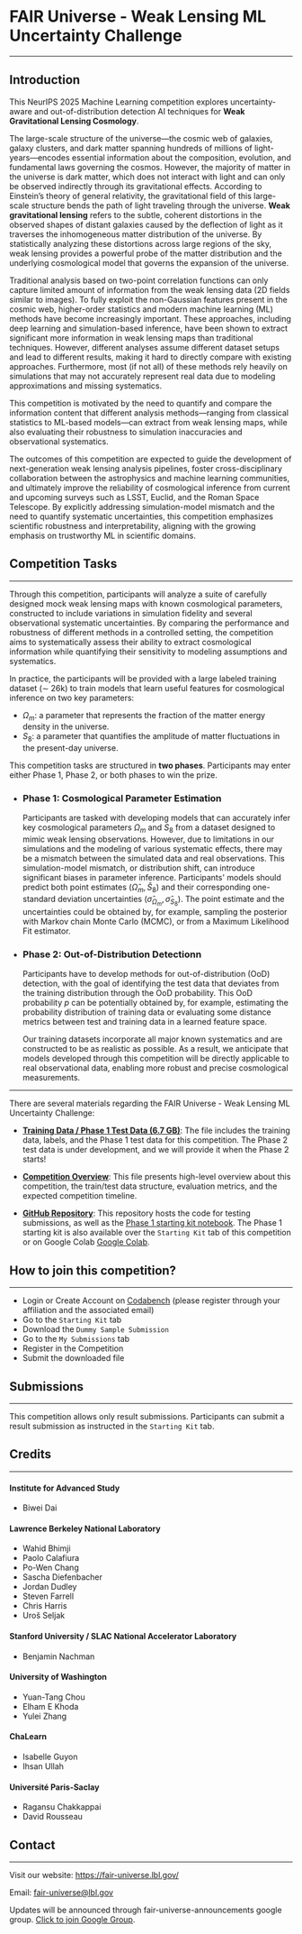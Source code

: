 # FAIR Universe - Weak Lensing ML Uncertainty Challenge
*** 
## Introduction

This NeurIPS 2025 Machine Learning competition explores uncertainty-aware and out-of-distribution detection AI techniques for **Weak Gravitational Lensing Cosmology**.

The large-scale structure of the universe—the cosmic web of galaxies, galaxy clusters, and dark matter spanning hundreds of millions of light-years—encodes essential information about the composition, evolution, and fundamental laws governing the cosmos. However, the majority of matter in the universe is dark matter, which does not interact with light and can only be observed indirectly through its gravitational effects. According to Einstein’s theory of general relativity, the gravitational field of this large-scale structure bends the path of light traveling through the universe. **Weak gravitational lensing** refers to the subtle, coherent distortions in the observed shapes of distant galaxies caused by the deflection of light as it traverses the inhomogeneous matter distribution of the universe. By statistically analyzing these distortions across large regions of the sky, weak lensing provides a powerful probe of the matter distribution and the underlying cosmological model that governs the expansion of the universe.

Traditional analysis based on two-point correlation functions can only capture limited amount of information from the weak lensing data (2D fields similar to images). To fully exploit the non-Gaussian features present in the cosmic web, higher-order statistics and modern machine learning (ML) methods have become increasingly important. These approaches, including deep learning and simulation-based inference, have been shown to extract significant more information in weak lensing maps than traditional techniques. However, different analyses assume different dataset setups and lead to different results, making it hard to directly compare with existing approaches. Furthermore, most (if not all) of these methods rely heavily on simulations that may not accurately represent real data due to modeling approximations and missing systematics. 


This competition is motivated by the need to quantify and compare the information content that different analysis methods—ranging from classical statistics to ML-based models—can extract from weak lensing maps, while also evaluating their robustness to simulation inaccuracies and observational systematics.



The outcomes of this competition are expected to guide the development of next-generation weak lensing analysis pipelines, foster cross-disciplinary collaboration between the astrophysics and machine learning communities, and ultimately improve the reliability of cosmological inference from current and upcoming surveys such as LSST, Euclid, and the Roman Space Telescope. By explicitly addressing simulation-model mismatch and the need to quantify systematic uncertainties, this competition emphasizes scientific robustness and interpretability, aligning with the growing emphasis on trustworthy ML in scientific domains.


## Competition Tasks
***
Through this competition, participants will analyze a suite of carefully designed mock weak lensing maps with known cosmological parameters, constructed to include variations in simulation fidelity and several observational systematic uncertainties. By comparing the performance and robustness of different methods in a controlled setting, the competition aims to systematically assess their ability to extract cosmological information while quantifying their sensitivity to modeling assumptions and systematics.

In practice, the participants will be provided with a large labeled training dataset ($\sim$ 26k) to train models that learn useful features for cosmological inference on two key parameters:
- $\Omega_m$: a parameter that represents the fraction of the matter energy density in the universe.
- $S_8$: a parameter that quantifies the amplitude of matter fluctuations in the present-day universe.

This competition tasks are structured in **two phases**. Participants may enter either Phase 1, Phase 2, or both phases to win the prize. 
- ### Phase 1: Cosmological Parameter Estimation
    Participants are tasked with developing models that can accurately infer key cosmological parameters $\Omega_m$ and $S_8$ from a dataset designed to mimic weak lensing observations. However, due to limitations in our simulations and the modeling of various systematic effects, there may be a mismatch between the simulated data and real observations. This simulation-model mismatch, or distribution shift, can introduce significant biases in parameter inference. 
    Participants' models should predict both point estimates $(\hat{\Omega}_m, \hat{S}_8)$ and their corresponding one-standard deviation uncertainties $(\hat{\sigma}_{\Omega_m}, \hat{\sigma}_{S_8})$. 
    The point estimate and the uncertainties could be obtained by, for example, sampling the posterior with Markov chain Monte Carlo (MCMC), or from a Maximum Likelihood Fit estimator. 

- ### Phase 2: Out-of-Distribution Detectionn
    Participants have to develop methods for out-of-distribution (OoD) detection, with the goal of identifying the test data that deviates from the training distribution through the OoD probability. 
    This OoD probability $p$ can be potentially obtained by, for example, estimating the probability distribution of training data or evaluating some distance metrics between test and training data in a learned feature space.

    Our training datasets incorporate all major known systematics and are constructed to be as realistic as possible. As a result, we anticipate that models developed through this competition will be directly applicable to real observational data, enabling more robust and precise cosmological measurements.

***
There are several materials regarding the FAIR Universe - Weak Lensing ML Uncertainty Challenge:

* [**<ins>Training Data / Phase 1 Test Data (6.7 GB)</ins>**](https://www.codabench.org/datasets/download/c99c803a-450a-4e51-b5dc-133686258428/): The file includes the training data, labels, and the Phase 1 test data for this competition. The Phase 2 test data is under development, and we will provide it when the Phase 2 starts!

* [**<ins>Competition Overview</ins>**](https://fair-universe.lbl.gov/tutorials/WL_Competition_Overview.pdf): This file presents high-level overview about this competition, the train/test data structure, evaluation metrics, and the expected competition timeline.

* [**<ins>GitHub Repository</ins>**](https://github.com/FAIR-Universe/Cosmology_Challenge/tree/master): This repository hosts the code for testing submissions, as well as the [<ins>Phase 1 starting kit notebook</ins>](https://github.com/FAIR-Universe/Cosmology_Challenge/blob/master/Phase_1_Startingkit_WL_PSAnalysis.ipynb). The Phase 1 starting kit is also available over the `Starting Kit` tab of this competition
or on Google Colab [<ins>Google Colab</ins>](https://colab.research.google.com/github/FAIR-Universe/Cosmology_Challenge/blob/master/Phase_1_Startingkit_WL_PSAnalysis.ipynb).


## How to join this competition?
***
- Login or Create Account on [<ins>Codabench</ins>](https://www.codabench.org/) (please register through your affiliation and the associated email)
- Go to the `Starting Kit` tab
- Download the `Dummy Sample Submission`
- Go to the `My Submissions` tab
- Register in the Competition
- Submit the downloaded file


## Submissions
***
This competition allows only result submissions. Participants can submit a result submission as instructed in the `Starting Kit` tab.


## Credits
***
#### Institute for Advanced Study
- Biwei Dai 

#### Lawrence Berkeley National Laboratory 
- Wahid Bhimji
- Paolo Calafiura
- Po-Wen Chang
- Sascha Diefenbacher
- Jordan Dudley
- Steven Farrell
- Chris Harris
- Uroš Seljak

#### Stanford University / SLAC National Accelerator Laboratory
- Benjamin Nachman

#### University of Washington
- Yuan-Tang Chou
- Elham E Khoda
- Yulei Zhang

#### ChaLearn
- Isabelle Guyon
- Ihsan Ullah

#### Université Paris-Saclay
- Ragansu Chakkappai
- David Rousseau



## Contact
***
Visit our website: <ins>https://fair-universe.lbl.gov/</ins>

Email: <ins>fair-universe@lbl.gov</ins>

Updates will be announced through fair-universe-announcements google group. [<ins>Click to join Google Group</ins>](https://groups.google.com/u/0/a/lbl.gov/g/Fair-Universe-Announcements/).